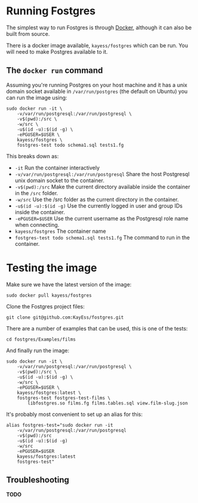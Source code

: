# Running Fostgres

The simplest way to run Fostgres is through [Docker](https://www.docker.com/), although it can also be built from source.

There is a docker image available, `kayess/fostgres` which can be run. You will need to make Postgres available to it.


## The `docker run` command

Assuming you're running Postgres on your host machine and it has a unix domain socket available in `/var/run/postgres` (the default on Ubuntu) you can run the image using:

    sudo docker run -it \
        -v/var/run/postgresql:/var/run/postgresql \
        -v$(pwd):/src \
        -w/src \
        -u$(id -u):$(id -g) \
        -ePGUSER=$USER \
        kayess/fostgres \
        fostgres-test todo schema1.sql tests1.fg

This breaks down as:

* `-it` Run the container interactively
* `-v/var/run/postgresql:/var/run/postgresql` Share the host Postgresql unix domain socket to the container.
* `-v$(pwd):/src` Make the current directory available inside the container in the `/src` folder.
* `-w/src` Use the /src folder as the current directory in the container.
* `-u$(id -u):$(id -g)` Use the currently logged in user and group IDs inside the container.
* `-ePGUSER=$USER` Use the current username as the Postgresql role name when connecting.
* `kayess/fostgres` The container name
* `fostgres-test todo schema1.sql tests1.fg` The command to run in the container.


# Testing the image

Make sure we have the latest version of the image:

    sudo docker pull kayess/fostgres

Clone the Fostgres project files:

    git clone git@github.com:KayEss/fostgres.git

There are a number of examples that can be used, this is one of the tests:

    cd fostgres/Examples/films

And finally run the image:

    sudo docker run -it \
        -v/var/run/postgresql:/var/run/postgresql \
        -v$(pwd):/src \
        -u$(id -u):$(id -g) \
        -w/src \
        -ePGUSER=$USER \
        kayess/fostgres:latest \
        fostgres-test fostgres-test-films \
            libfostgres.so films.fg films.tables.sql view.film-slug.json

It's probably most convenient to set up an alias for this:

    alias fostgres-test="sudo docker run -it
        -v/var/run/postgresql:/var/run/postgresql
        -v$(pwd):/src
        -u$(id -u):$(id -g)
        -w/src
        -ePGUSER=$USER
        kayess/fostgres:latest
        fostgres-test"

## Troubleshooting

**TODO**

